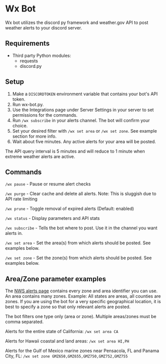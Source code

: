 # Wx Bot
Wx bot utilizes the discord py framework and weather.gov API to post weather alerts to your discord server.

## Requirements
* Third party Python modules:
  * requests
  * discord.py

## Setup
1. Make a `DISCORDTOKEN` environment variable that contains your bot's API token.
2. Run wx-bot.py.
3. Use the Integrations page under Server Settings in your server to set permissions for the commands.
4. Run `/wx subscribe` in your alerts channel. The bot will confirm your choice.
5. Set your desired filter with `/wx set area` or `/wx set zone`. See example section for more info.
6. Wait about five minutes. Any active alerts for your area will be posted.

The API query interval is 5 minutes and will reduce to 1 minute when extreme weather alerts are active.

## Commands
`/wx pause` - Pause or resume alert checks

`/wx purge` - Clear cache and delete all alerts. Note: This is sluggish due to API rate limiting

`/wx prune` - Toggle removal of expired alerts (Default: enabled)

`/wx status` - Display parameters and API stats

`/wx subscribe` - Tells the bot where to post. Use it in the channel you want alerts in.

`/wx set area` - Set the area(s) from which alerts should be posted. See examples below.

`/wx set zone` - Set the zone(s) from which alerts should be posted. See examples below.

## Area/Zone parameter examples
The [NWS alerts page](https://alerts.weather.gov/) contains every zone and area identifier you can use. An area contains many zones. Example: All states are areas, all counties are zones. If you are using the bot for a very specific geographical location, it is best to specify a zone so that only relevant alerts are posted.

The bot filters one type only (area or zone). Multiple areas/zones must be comma separated.

Alerts for the entire state of California: `/wx set area CA`

Alerts for Hawaii coastal and land areas: `/wx set area HI,PH`

Alerts for the Gulf of Mexico marine zones near Pensacola, FL and Panama City, FL: `/wx set zone GMZ650,GMZ655,GMZ750,GMZ752,GMZ755`

